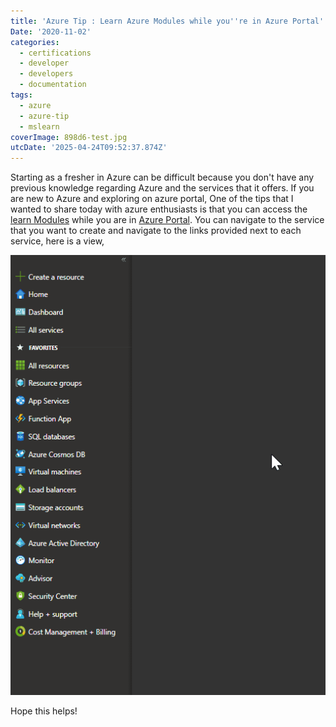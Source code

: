 ```yaml
---
title: 'Azure Tip : Learn Azure Modules while you''re in Azure Portal'
Date: '2020-11-02'
categories:
  - certifications
  - developer
  - developers
  - documentation
tags:
  - azure
  - azure-tip
  - mslearn
coverImage: 898d6-test.jpg
utcDate: '2025-04-24T09:52:37.874Z'
---
```


Starting as a fresher in Azure can be difficult because you don't have any previous knowledge regarding Azure and the services that it offers. If you are new to Azure and exploring on azure portal, One of the tips that I wanted to share today with azure enthusiasts is that you can access the [learn Modules](https://aka.ms/learn) while you are in [Azure Portal](http://portal.azure.com/). You can navigate to the service that you want to create and navigate to the links provided next to each service, here is a view,

![](images/49e08-tip-1.gif)

Hope this helps!
